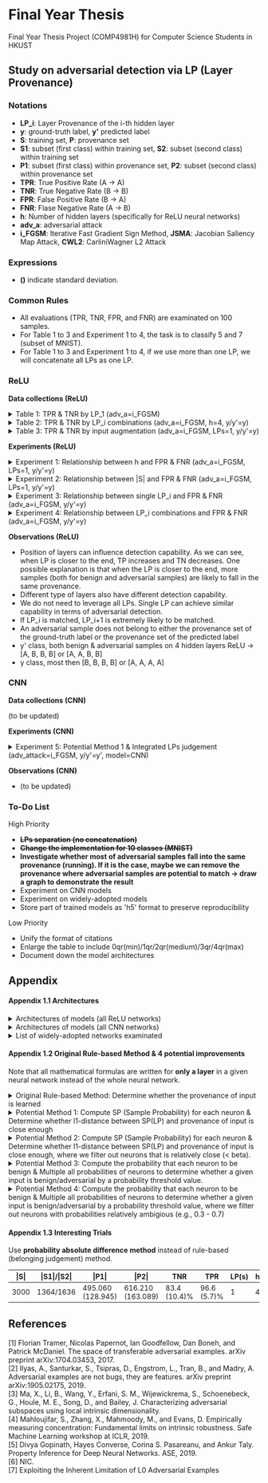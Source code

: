 # Final Year Thesis
Final Year Thesis Project (COMP4981H) for Computer Science Students in HKUST

## Study on adversarial detection via LP (Layer Provenance)

### Notations

- **LP_i**: Layer Provenance of the i-th hidden layer
- **y**: ground-truth label, **y'** predicted label
- **S**: training set, **P**: provenance set
- **S1**: subset (first class) within training set, **S2**: subset (second class) within training set
- **P1**: subset (first class) within provenance set, **P2**: subset (second class) within provenance set
- **TPR**: True Positive Rate (A -> A)
- **TNR**: True Negative Rate (B -> B)
- **FPR**: False Positive Rate (B -> A)
- **FNR**: Flase Negative Rate (A -> B)
- **h**: Number of hidden layers (specifically for ReLU neural networks)
- **adv_a**: adversarial attack
- **i_FGSM**: Iterative Fast Gradient Sign Method, **JSMA**: Jacobian Saliency Map Attack, **CWL2**: CarliniWagner L2 Attack

### Expressions

- **()** indicate standard deviation. 

### Common Rules 

- All evaluations (TPR, TNR, FPR, and FNR) are examinated on 100 samples. 
- For Table 1 to 3 and Experiment 1 to 4, the task is to classify 5 and 7 (subset of MNIST). 
- For Table 1 to 3 and Experiment 1 to 4, if we use more than one LP, we will concatenate all LPs as one LP.  

### ReLU 

**Data collections (ReLU)** <br/>

<details>
  <summary>Table 1: TPR & TNR by LP_1 (adv_a=i_FGSM)</summary>
    
  \|S\| | \|S1\|/\|S2\| | \|P1\| | \|P2\| | TNR | TPR | h | y/y'
  --- | --- | --- | --- | --- | --- | --- | --- 
  500 | 227/273 | 70.850 (9.358) | 121.430 (15.163) | 64.0 (4.3)% | 34.5 (21.7)% | 1 | y
  500 | 227/273 | 99.480 (21.718) | 141.360 (29.135) | 59.1 (9.2)% | 43.2 (21.9)% | 2 | y
  500 | 227/273 | 103.550 (17.698) | 129.930 (26.887) | 59.9 (7.1)% | 70.0 (23.9)% | 3 | y
  500 | 227/273 | 96.940 (19.057) | 110.090 (29.264) | 65.1 (7.3)% | 72.9 (20.9)% | 4 | y
  1500 | 674/826 | 162.900 (24.819) | 223.570 (38.956) | 79.7 (4.3)% | 65.2 (16.1)% | 1 | y 
  1500 | 674/826 | 200.250 (52.630) | 262.800 (58.982) | 77.7 (5.8)% | 79.9 (19.8)% | 2 | y 
  1500 | 674/826 | 202.130 (59.237) | 301.580 (82.210) | 73.5 (6.7)% | 98.3 (3.1)% | 3 | y 
  1500 | 674/826 | 212.660 (57.575) | 279.020 (71.900) | 74.2 (6.6)% | 98.5 (3.8)% | 4 | y
  3000 | 1364/1636 | 432.980 (93.588) | 738.560 (175.844) | 68.8 (6.5)% | 98.2 (3)% | 1 | y 
  3000 | 1364/1636 | 463.520 (100.624) | 674.400 (170.379) | 71.4 (6.6)% | 99.1 (2.1)% | 2 | y
  3000 | 1364/1636 | 506.940 (127.957) | 674.990 (182.066) | 69.5 (7.2)% | 99.9 (0.5)% | 3 | y
  3000 | 1364/1636 | 490.720 (141.795) | 596.430 (180.541) | 71.9 (7.7)% | 99.9 (0.6)% | 4 | y
  500 | 227/273 | 70.480 (7.882) | 122.130 (14.576) | 64.1 (3.8)% | 18.6 (12.5)%| 1 | y'
  500 | 227/273 | 100.280 (20.691) | 145.170 (27.773) | 58.3 (9.7)% | 30.7 (18.5)% | 2 | y'
  500 | 227/273 | 106.030 (25.253) | 129.530 (28.993) | 59.2 (9.0)% | 55.4 (24.6)% | 3 | y'
  500 | 227/273 | 95.130 (21.880) | 108.630 (27.240) | 65.9 (8.1)% | 64.0 (25.0)% | 4 | y'
  1500 | 674/826 | 160.620 (27.222) | 223.630 (36.443) | 80.3 (3.6)% | 59.2 (18.2)% | 1 | y'
  1500 | 674/826 | 193.210 (56.364) | 285.100 (72.268) | 76.7 (7.4)% | 75.1 (20.8)% | 2 | y' 
  1500 | 674/826 | 209.590 (56.449) | 273.070 (77.071) | 74.3 (5.8)% | 95.9 (8.4)% | 3 | y'
  1500 | 674/826 | 199.280 (62.882) | 282.930 (73.903) | 74.5 (5.9)% | 96.0 (7.1)% | 4 | y' 
  3000 | 1364/1636 | 421.170 (102.090) | 755.510 (195.395) | 69.4 (7.2)% | 98.0 (3.9)% | 1 | y'
  3000 | 1364/1636 | 469.580 (127.705) | 698.100 (186.750) | 70.1 (7.5)% | 98.5 (3.0)% | 2 | y'
  3000 | 1364/1636 | 529.230 (137.620) | 662.250 (179.874) | 69.6 (6.6)% | 99.8 (0.4)% | 3 | y'
  3000 | 1364/1636 | 515.670 (144.309) | 604.660 (200.546) | 71.3 (7.3)% | 99.7 (0.7)% | 4 | y'
  
  
</details> 

<details>
  
  <summary>Table 2: TPR & TNR by LP_i combinations (adv_a=i_FGSM, h=4, y/y'=y)</summary>

  \|S\| | \|S1\|/\|S2\| | \|P1\| | \|P2\| | TNR | TPR | LP(s) | h
  --- | --- | --- | --- | --- | --- | --- | ---
  500 | 227/273 | 96.940 (19.057) | 110.090 (29.264) | 65.1 (7.3)% | 72.9 (20.9)% | 1 | 4
  500 | 227/273 | 99.160 (22.821) | 114.030 (29.648) | 64.0 (8.9)% | 75.8 (21.2)% | 1/2 | 4
  500 | 227/273 | 95.820 (25.080) | 108.020 (28.359) | 65.8 (9.0)% | 75.8 (21.4)% | 1/2/3 | 4
  500 | 227/273 | 99.030 (22.518) | 109.370 (28.731) | 64.6 (8.4)% | 74.3 (21.7)% | 1/2/3/4 | 4
  500 | 227/273 | 95.370 (23.317) | 111.200 (27.613) | 64.3 (8.6)% | 78.0 (19.9)% | 1/4 | 4
  500 | 227/273 | 14.300 (7.176) | 17.490 (7.640) | 96.1 (2.7)% | 30.1 (38.9)% | 2 | 4
  500 | 227/273 | 6.470 (2.364) | 5.890 (2.391) | 98.0 (2.2)% | 34.6 (37.2)% | 3 | 4
  500 | 227/273 | 3.890 (1.280) | 3.760 (1.320) | 97.8 (2.3)% | 46.6 (38.5)% | 4 | 4
  1500 | 674/826 | 212.660 (57.575) | 279.020 (71.900) | 74.2 (6.6)% | 98.5 (3.8)% | 1 | 4
  1500 | 674/826 | 208.290 (54.358) | 279.900 (84.229) | 74.3 (7.0)% | 98.6 (3.5)% | 1/2 | 4
  1500 | 674/826 | 205.810 (60.844) | 266.870 (80.710) | 74.8 (6.8)% | 98.9 (2.9)% | 1/2/3 | 4
  1500 | 674/826 | 210.150 (61.196) | 292.730 (91.176) | 73.5 (6.8)% | 99.0 (2.3)% | 1/2/3/4 | 4
  1500 | 674/826 | 208.620 (65.275) | 281.800 (80.535) | 74.2 (6.9)% | 98.4 (4.4)% | 1/4 | 4
  1500 | 674/826 | 19.280 (10.573) | 19.450 (9.583) | 97.9 (1.3)% | 76.0 (35.1)% | 2 | 4
  1500 | 674/826 | 6.460 (3.667) | 6.780 (3.657) | 99.5 (0.8)% | 56.3 (44.0)% | 3 | 4
  1500 | 674/826 | 3.260 (1.906) | 3.240 (1.550) | 99.5 (0.7)% | 74.2 (33.3)% | 4 | 4
  3000 | 1364/1636 | 490.720 (141.795) | 596.430 (180.541) | 71.9 (7.7)% | 99.9 (0.6)% | 1 | 4
  3000 | 1364/1636 | 514.680 (125.926) | 612.620 (189.286) | 70.5 (7.4)% | 100.0 (0.2)% | 1/2 | 4
  3000 | 1364/1636 | 521.110 (139.460) | 586.970 (179.797) | 71.1 (7.0)% | 100.0 (0.2)% | 1/2/3 | 4 
  3000 | 1364/1636 | 479.630 (127.896) | 590.500 (163.437) | 73.0 (6.9)% | 99.9 (0.3)% | 1/2/3/4 | 4
  3000 | 1364/1636 | 525.580 (161.507) | 617.430 (196.814) | 69.8 (8.2)% | 100.0 (0.3)% | 1/4 | 4 
  3000 | 1364/1636 | 25.500 (15.411) | 24.680 (14.115) | 98.8 (1.1)% | 81.8 (27.6)% | 2 | 4
  3000 | 1364/1636 | 5.510 (4.001) | 5.120 (3.179) | 99.8 (0.5)% | 88.8 (23.8)% | 3 | 4
  3000 | 1364/1636 | 1.770 (1.256) | 1.840 (1.111) | 99.9 (0.3)% | 95.7 (17.1)% | 4 | 4 

</details>

<details>
  <summary>Table 3: TPR & TNR by input augmentation (adv_a=i_FGSM, LPs=1, y/y'=y)</summary>
  
  **Notations** <br/>
  - **App_i**: Approach i
  - **Input_Aug**: Input Augmentation
  
  **Implementation details** <br/>
  - 5 perturbed inputs are generated per benign input
  - Input augmentation approach1 - append noise _~Uniform(lower_bound=-0.1, uppper_bound=0.1)_
  - Input augmentation approach2 - append noise _~Normal(mean=0, std=0.1)_

  \|S\| | \|S1\|/\|S2\| | \|P1\| | \|P2\| | TNR | TPR | Input_Aug | h
  --- | --- | --- | --- | --- | --- | --- | --- 
  500 | 227/273 | 70.850 (9.358) | 121.430 (15.163) | 64.0 (4.3)% | 34.5 (21.7)% | None | 1
  3000 (500+2500) | 1362/1638 | 289.090 (24.717) | 644.110 (51.828) | 68.0 (3.5)% | 17.5 (12.0)% | App_1 | 1
  3000 (500+2500) | 1362/1638 | 365.170 (40.151) | 742.320 (93.065) | 68.3 (3.6)% | 14.8 (10.5)% | App_2 | 1
  1500 | 674/826 | 162.900 (24.819) | 223.570 (38.956) | 79.7 (4.3)% | 65.2 (16.1)% | None | 1
  9000 (1500+7500) | 4044/4956 | 574.650 (82.479) | 1090.800 (186.220) | 83.7 (3.6)% | 52.4 (17.2)% | App_1 | 1
  9000 (1500+7500) | 4044/4956 | 682.920 (102.169) | 1378.340 (216.134) | 84.8 (3.4)% | 45.9 (15.8)% | App_2 | 1
  3000 | 1364/1636 | 432.980 (93.588) | 738.560 (175.844) | 68.8 (6.5)% | 98.2 (3)% | None | 1 
  18000 (3000+15000) | 8185/9815 | 1226.650 (331.550) | 3299.600 (682.530) | 74.5 (5.8)% | 92.7 (6.7)% | App_1 | 1
  18000 (3000+15000) | 8185/9815 | 1548.330 (359.290) | 3975.600 (833.274) | 74.7 (5.5)% | 89.2 (8.3)% | App_2 | 1
  500 | 227/273 | 99.480 (21.718) | 141.360 (29.135) | 59.1 (9.2)% | 43.2 (21.9)% | None | 2
  3000 (500+2500) | 1362/1638 | 272.770 (63.876) | 469.120 (152.296) | 69.3 (7.3)% | 28.2 (16.0)% | App_1 | 2
  3000 (500+2500) | 1362/1638 | 338.890 (97.934) | 584.250 (181.626) | 68.0 (8.8)% | 28.2 (14.9)% | App_2 | 2
  1500 | 674/826 | 200.250 (52.630) | 262.800 (58.982) | 77.7 (5.8)% | 79.9 (19.8)% | None | 2
  9000 (1500+7500) | 4044/4956 | 524.450 (161.528) | 914.390 (239.864) | 82.9 (5.3)% | 64.7 (22.9)% | App_1 | 2
  9000 (1500+7500) | 4044/4956 | 651.990 (205.734) | 1189.720 (363.669) | 82.9 (5.8)% | 58.7 (19.8)% | App_2 | 2
  3000 | 1364/1636 | 463.520 (100.624) | 674.400 (170.379) | 71.4 (6.6)% | 99.1 (2.1)% | None | 2
  18000 (3000+15000) | 8185/9815 | 1205.820 (332.480) | 2549.280 (701.297) | 76.0 (6.3)% | 95.6 (6.9)% | App_1 | 2
  18000 (3000+15000) | 8185/9815 | 1427.990 (383.569) | 3360.290 (995.905) | 76.0 (7.4)% | 91.7 (8.3)% | App_2 | 2
  
</details>

**Experiments  (ReLU)** 

<details>

  <summary>Experiment 1: Relationship between h and FPR & FNR (adv_a=i_FGSM, LPs=1, y/y'=y)</summary>
  
  <div align="center">
  FPR & FNR of adversarial detection with |S|=500 (h={1,2,3,4}) 
  </div>
  <img src="Images/Exp1/exp1_500.png" align="center" border="0" width="1200" height="170"/>
  <div align="center">
  FPR & FNR of adversarial detection with |S|=1500 (h={1,2,3,4}) 
  </div>
  <img src="Images/Exp1/exp1_1500.png" align="center" border="0" width="1200" height="170"/>
  <div align="center">
  FPR & FNR of adversarial detection with |S|=3000 (h={1,2,3,4}) 
  </div>
  <img src="Images/Exp1/exp1_3000.png" align="center" border="0" width="1200" height="170"/>
  
</details>

<details>
  
  <summary>Experiment 2: Relationship between |S| and FPR & FNR (adv_a=i_FGSM, LPs=1, y/y'=y)</summary>
  
  <div align="center">
  FPR & FNR of adversarial detection with h=1 (|S|={500,1500,3000}) 
  </div>
  <img src="Images/Exp2/exp2_1.png" align="center" border="0" width="1200" height="170"/>
  <div align="center">
  FPR & FNR of adversarial detection with h=2 (|S|={500,1500,3000}) 
  </div>
  <img src="Images/Exp2/exp2_2.png" align="center" border="0" width="1200" height="170"/>
  <div align="center">
  FPR & FNR of adversarial detection with h=3 (|S|={500,1500,3000}) 
  </div>
  <img src="Images/Exp2/exp2_3.png" align="center" border="0" width="1200" height="170"/>
  <div align="center">
  FPR & FNR of adversarial detection with h=4 (|S|={500,1500,3000}) 
  </div>
  <img src="Images/Exp2/exp2_4.png" align="center" border="0" width="1200" height="170"/>  
  
</details>

<details>
  
  <summary>Experiment 3: Relationship between single LP_i and FPR & FNR (adv_a=i_FGSM, y/y'=y)</summary>
  
  <div align="center">
  FPR & FNR of adversarial detection with |S|=500 (LP_i={LP_1,LP_2,LP_3,LP_4}) 
  </div>
  <img src="Images/Exp3/exp3_500.png" align="center" border="0" width="1200" height="170"/>
  <div align="center">
  FPR & FNR of adversarial detection with |S|=1500 (LP_i={LP_1,LP_2,LP_3,LP_4}) 
  </div>
  <img src="Images/Exp3/exp3_1500.png" align="center" border="0" width="1200" height="170"/>
  <div align="center">
  FPR & FNR of adversarial detection with |S|=3000 (LP_i={LP_1,LP_2,LP_3,LP_4}) 
  </div>
  <img src="Images/Exp3/exp3_3000.png" align="center" border="0" width="1200" height="170"/>
  
</details>

<details>
  
  <summary>Experiment 4: Relationship between LP_i combinations and FPR & FNR (adv_a=i_FGSM, y/y'=y)</summary>
  
  <div align="center">
  FPR & FNR of adversarial detection with |S|=500 (LP(s)={1,1/2,1/2/3,1/2/3/4}) 
  </div>
  <img src="Images/Exp4/exp4_500.png" align="center" border="0" width="1200" height="170"/>
  <div align="center">
  FPR & FNR of adversarial detection with |S|=1500 (LP(s)={1,1/2,1/2/3,1/2/3/4}) 
  </div>
  <img src="Images/Exp4/exp4_1500.png" align="center" border="0" width="1200" height="170"/>
  <div align="center">
  FPR & FNR of adversarial detection with |S|=3000 (LP(s)={1,1/2,1/2/3,1/2/3/4}) 
  </div>
  <img src="Images/Exp4/exp4_3000.png" align="center" border="0" width="1200" height="170"/>
  
</details>

**Observations  (ReLU)** <br/>
- Position of layers can influence detection capability. As we can see, when LP is closer to the end, TP  increases and TN decreases. One possible explanation is that when the LP is closer to the end, more samples (both for benign and adversarial samples) are likely to fall in the same provenance. 
- Different type of layers also have different detection capability. 
- We do not need to leverage all LPs. Single LP can achieve similar capability in terms of adversarial detection. 
- If LP_i is matched, LP_i+1 is extremely likely to be matched.
- An adversarial sample does not belong to either the provenance set of the ground-truth label or the provenance set of the predicted label
- y' class, both benign & adversarial samples on 4 hidden layers ReLU → [A, B, B, B] or [A, A, B, B]
- y class, most then [B, B, B, B] or [A, A, A, A]

### CNN

**Data collections (CNN)** 

(to be updated) 

**Experiments (CNN)** 

<details>
  <summary>Experiment 5: Potential Method 1 & Integrated LPs judgement (adv_attack=i_FGSM, y/y'=y', model=CNN)</summary>
<br/>
  
    Note that LP_i = B if risk_score_i < differentitation_line_i
    
    LP_1, LP_2, and LP_3 are LPs for the convolutional layers; LP_4 is the LP for the first ReLU layer. 
  
  - If we intuitively set the differentiation lines and apply judgement rule (LP_1=A and LP_2=A) -> A, we can alreadly achieve 0% FPR and 13% FNR on CNN. 
  - What if we see the distribution of risk scores so as to deliberately select differentiation lines and adv condition? <br/> Below figure represents the risk score distribution computed according to Potential Method 1. Even we only utilize LP_1 and set the differentiation line for LP_1 to be 300, it can differentiate all benign samples and most of adversarial samples. <br/> If we deliberately set the differentation lines to be [300, 320, 100, \_] and apply judgement rule (LP_1=B and LP_2=B and LP_3=B) -> B, we can achieve 9.2% FPR and 3.2% FNR.
  <img src="Images/Exp5/Exp5_1.png" align="center" border="0" width="414" height="554"/><br/>
  - What if we compare each LP_i between benign and adversarial samples? Below figure demonstrates that for LP_1, LP_2, and LP_3, we can clearly differentiate benign samples and adversarial samples. However, by Potential Method 1, we are not capable of reaching 0% FPR and 0% FNR. <br/> Either FPR or FNR is 0%, then the other one will false error > 5%.  
  <img src="Images/Exp5/Exp5_2.png" align="center" border="0" width="414" height="554"/>

</details>

**Observations (CNN)** <br/>
- (to be updated)

### To-Do List 

High Priority
- <b>~~LPs separation (no concatenation)~~</b>
- <b>~~Change the implementation for 10 classes (MNIST)~~</b> 
- <b>Investigate whether most of adversarial samples fall into the same provenance (running). If it is the case, maybe we can remove the provenance where adversarial samples are potential to match -> draw a graph to demonstrate the result</b>
- Experiment on CNN models 
- Experiment on widely-adopted models 
- Store part of trained models as 'h5' format to preserve reproducibility

Low Priority
- Unify the format of citations
- Enlarge the table to include 0qr(min)/1qr/2qr(medium)/3qr/4qr(max)
- Document down the model architectures 

## Appendix 

#### Appendix 1.1 Architectures 

<details>
  <summary>Architectures of models (all ReLU networks)</summary>
  
  Jotting for architectures (More specification illustration required)
  - 784 64 2 (1)
  - 784 64 10 2 (2)
  - 784 64 32 10 2 (3)
  - 784 64 32 20 10 2 (4)
  
</details>

<details>
  <summary>Architectures of models (all CNN networks)</summary>
  
  (more)
  
</details>

<details>
  <summary>List of widely-adopted networks examinated</summary>
  
  (more)
  
</details>

#### Appendix 1.2 Original Rule-based Method & 4 potential improvements 

Note that all mathematical formulas are written for <b>only a layer</b> in a given neural network instead of the whole neural network.  

<details>
  
  <summary>Original Rule-based Method: Determine whether the provenance of input is learned</summary>
  
  <img src="README_images/original_method.png" align="center" border="0" width="900" height="121"/>

</details>

<details>
  
  <summary>Potential Method 1: Compute SP (Sample Probability) for each neuron & Determine whether l1-distance between SP(LP) and provenance of input is close enough</summary>
  
  <img src="README_images/potential_method_1.png" align="center" border="0" width="900" height="121"/>

</details>

<details>
  
  <summary>Potential Method 2: Compute SP (Sample Probability) for each neuron & Determine whether l1-distance between SP(LP) and provenance of input is close enough, where we filter out neurons that is relatively close (< beta).</summary>
  
  <img src="README_images/potential_method_2.png" align="center" border="0" width="900" height="226"/>

</details>

<details>
  
  <summary>Potential Method 3: Compute the probability that each neuron to be benign & Multiple all probabilities of neurons to determine whether a given input is benign/adversarial by a probability threshold value.</summary>

  <img src="README_images/potential_method_3.png" align="center" border="0" width="900" height="272"/>
  
</details>

<details>
  
  <summary>Potential Method 4: Compute the probability that each neuron to be benign & Multiple all probabilities of neurons to determine whether a given input is benign/adversarial by a probability threshold value, where we filter out neurons with probabilities relatively ambigious (e.g., 0.3 - 0.7)</summary>

  <img src="README_images/potential_method_4.png" align="center" border="0" width="900" height="343"/>

</details>


#### Appendix 1.3 Interesting Trials 

Use **probability absolute difference method** instead of rule-based (belonging judgement) method. 

\|S\| | \|S1\|/\|S2\| | \|P1\| | \|P2\| | TNR | TPR | LP(s) | h | alpha 
--- | --- | --- | --- | --- | --- | --- | --- | ---
3000 | 1364/1636 | 495.060 (128.945) | 616.210 (163.089) | 83.4 (10.4)% | 96.6 (5.7)% | 1 | 4 | 10


## References 
[1] Florian Tramer, Nicolas Papernot, Ian Goodfellow, Dan Boneh, and Patrick McDaniel. The space of transferable adversarial examples. arXiv preprint arXiv:1704.03453, 2017. <br />
[2] Ilyas, A., Santurkar, S., Tsipras, D., Engstrom, L., Tran, B., and Madry, A. Adversarial examples are not bugs, they are features. arXiv preprint arXiv:1905.02175, 2019. <br />
[3] Ma, X., Li, B., Wang, Y., Erfani, S. M., Wijewickrema, S., Schoenebeck, G., Houle, M. E., Song, D., and Bailey, J. Characterizing adversarial subspaces using local intrinsic dimensionality. <br />
[4] Mahloujifar, S., Zhang, X., Mahmoody, M., and Evans, D. Empirically measuring concentration: Fundamental limits on intrinsic robustness. Safe Machine Learning workshop at ICLR, 2019. <br />
[5] Divya Gopinath, Hayes Converse, Corina S. Pasareanu, and Ankur Taly. Property Inference for Deep Neural Networks. ASE, 2019. <br />
[6] NIC. <br />
[7] Exploiting the Inherent Limitation of L0 Adversarial Examples <br />
